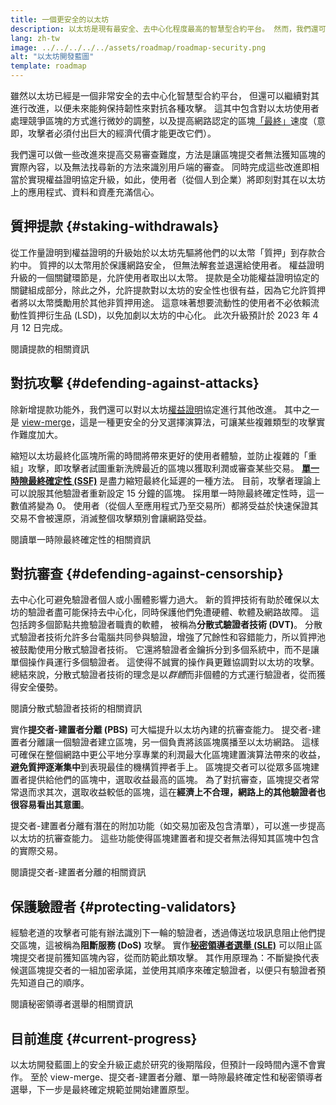 ```yaml
---
title: 一個更安全的以太坊
description: 以太坊是現有最安全、去中心化程度最高的智慧型合約平台。 然而，我們還可以繼續對其進行改進，以便未來能夠保持韌性來對抗任意級別的攻擊。
lang: zh-tw
image: ../../../../../assets/roadmap/roadmap-security.png
alt: "以太坊開發藍圖"
template: roadmap
---
```


雖然以太坊已經是一個非常安全的去中心化智慧型合約平台， 但還可以繼續對其進行改進，以便未來能夠保持韌性來對抗各種攻擊。 這其中包含對以太坊使用者處理競爭區塊的方式進行微妙的調整，以及提高網路認定的區塊[「最終」](/developers/docs/consensus-mechanisms/pos/#finality)速度（意即，攻擊者必須付出巨大的經濟代價才能更改它們）。

我們還可以做一些改進來提高交易審查難度，方法是讓區塊提交者無法獲知區塊的實際內容，以及無法找尋新的方法來識別用戶端的審查。 同時完成這些改進即相當於實現權益證明協定升級，如此，使用者（從個人到企業）將即刻對其在以太坊上的應用程式、資料和資產充滿信心。

## 質押提款 {#staking-withdrawals}

從工作量證明到權益證明的升級始於以太坊先驅將他們的以太幣「質押」到存款合約中。 質押的以太幣用於保護網路安全， 但無法解套並退還給使用者。 權益證明升級的一個關鍵環節是，允許使用者取出以太幣。 提款是全功能權益證明協定的關鍵組成部分，除此之外，允許提款對以太坊的安全性也很有益，因為它允許質押者將以太幣獎勵用於其他非質押用途。 這意味著想要流動性的使用者不必依賴流動性質押衍生品 (LSD)，以免加劇以太坊的中心化。 此次升級預計於 2023 年 4 月 12 日完成。

<ButtonLink variant="outline-color" to="/staking/withdrawals/">閱讀提款的相關資訊</ButtonLink>

## 對抗攻擊 {#defending-against-attacks}

除新增提款功能外，我們還可以對以太坊[權益證明](/developers/docs/consensus-mechanisms/pos/)協定進行其他改進。 其中之一是 [view-merge](https://ethresear.ch/t/view-merge-as-a-replacement-for-proposer-boost/13739)，這是一種更安全的分叉選擇演算法，可讓某些複雜類型的攻擊實作難度加大。

縮短以太坊最終化區塊所需的時間將帶來更好的使用者體驗，並防止複雜的「重組」攻擊，即攻擊者試圖重新洗牌最近的區塊以獲取利潤或審查某些交易。 [**單一時隙最終確定性 (SSF)**](/roadmap/single-slot-finality/) 是盡力縮短最終化延遲的一種方法。 目前，攻擊者理論上可以說服其他驗證者重新設定 15 分鐘的區塊。 採用單一時隙最終確定性時，這一數值將變為 0。 使用者（從個人至應用程式乃至交易所）都將受益於快速保證其交易不會被還原，消滅整個攻擊類別會讓網路受益。

<ButtonLink variant="outline-color" to="/roadmap/single-slot-finality/">閱讀單一時隙最終確定性的相關資訊</ButtonLink>

## 對抗審查 {#defending-against-censorship}

去中心化可避免驗證者個人或小團體影響力過大。 新的質押技術有助於確保以太坊的驗證者盡可能保持去中心化，同時保護他們免遭硬體、軟體及網路故障。 這包括跨多個節點共擔驗證者職責的軟體， 被稱為**分散式驗證者技術 (DVT)**。 分散式驗證者技術允許多台電腦共同參與驗證，增強了冗餘性和容錯能力，所以質押池被鼓勵使用分散式驗證者技術。 它還將驗證者金鑰拆分到多個系統中，而不是讓單個操作員運行多個驗證者。 這使得不誠實的操作員更難協調對以太坊的攻擊。 總結來說，分散式驗證者技術的理念是以*群體*而非個體的方式運行驗證者，從而獲得安全優勢。

<ButtonLink variant="outline-color" to="/staking/dvt/">閱讀分散式驗證者技術的相關資訊</ButtonLink>

實作**提交者-建置者分離 (PBS)** 可大幅提升以太坊內建的抗審查能力。 提交者-建置者分離讓一個驗證者建立區塊，另一個負責將該區塊廣播至以太坊網路。 這樣可確保在整個網路中更公平地分享專業的利潤最大化區塊建置演算法帶來的收益，**避免質押逐漸集中**到表現最佳的機構質押者手上。 區塊提交者可以從眾多區塊建置者提供給他們的區塊中，選取收益最高的區塊。 為了對抗審查，區塊提交者常常退而求其次，選取收益較低的區塊，這在**經濟上不合理，網路上的其他驗證者也很容易看出其意圖**。

提交者-建置者分離有潛在的附加功能（如交易加密及包含清單），可以進一步提高以太坊的抗審查能力。 這些功能使得區塊建置者和提交者無法得知其區塊中包含的實際交易。

<ButtonLink variant="outline-color" to="/roadmap/pbs/">閱讀提交者-建置者分離的相關資訊</ButtonLink>

## 保護驗證者 {#protecting-validators}

經驗老道的攻擊者可能有辦法識別下一輪的驗證者，透過傳送垃圾訊息阻止他們提交區塊，這被稱為**阻斷服務 (DoS)** 攻擊。 實作[**秘密領導者選舉 (SLE)**](/roadmap/secret-leader-election) 可以阻止區塊提交者提前獲知區塊內容，從而防範此類攻擊。 其作用原理為：不斷變換代表候選區塊提交者的一組加密承諾，並使用其順序來確定驗證者，以便只有驗證者預先知道自己的順序。

<ButtonLink variant="outline-color" to="/roadmap/secret-leader-election">閱讀秘密領導者選舉的相關資訊</ButtonLink>

## 目前進度 {#current-progress}

以太坊開發藍圖上的安全升級正處於研究的後期階段，但預計一段時間內還不會實作。 至於 view-merge、提交者-建置者分離、單一時隙最終確定性和秘密領導者選舉，下一步是最終確定規範並開始建置原型。
